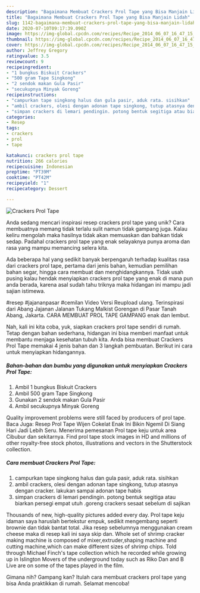 ```yaml
---
description: "Bagaimana Membuat Crackers Prol Tape yang Bisa Manjain Lidah"
title: "Bagaimana Membuat Crackers Prol Tape yang Bisa Manjain Lidah"
slug: 1142-bagaimana-membuat-crackers-prol-tape-yang-bisa-manjain-lidah
date: 2020-07-10T09:17:39.090Z
image: https://img-global.cpcdn.com/recipes/Recipe_2014_06_07_16_47_15_637_d723ef_original_20140223_072422/751x532cq70/crackers-prol-tape-foto-resep-utama.jpg
thumbnail: https://img-global.cpcdn.com/recipes/Recipe_2014_06_07_16_47_15_637_d723ef_original_20140223_072422/751x532cq70/crackers-prol-tape-foto-resep-utama.jpg
cover: https://img-global.cpcdn.com/recipes/Recipe_2014_06_07_16_47_15_637_d723ef_original_20140223_072422/751x532cq70/crackers-prol-tape-foto-resep-utama.jpg
author: Jeffrey Gregory
ratingvalue: 3.5
reviewcount: 9
recipeingredient:
- "1 bungkus Biskuit Crackers"
- "500 gram Tape Singkong"
- "2 sendok makan Gula Pasir"
- "secukupnya Minyak Goreng"
recipeinstructions:
- "campurkan tape singkong halus dan gula pasir, aduk rata. sisihkan"
- "ambil crackers, olesi dengan adonan tape singkong, tutup atasnya dengan cracker. lakukan sampai adonan tape habis"
- "simpan crackers di lemari pendingin. potong bentuk segitiga atau biarkan persegi empat utuh .goreng crackers sesaat sebelum di sajikan"
categories:
- Resep
tags:
- crackers
- prol
- tape

katakunci: crackers prol tape 
nutrition: 266 calories
recipecuisine: Indonesian
preptime: "PT39M"
cooktime: "PT42M"
recipeyield: "1"
recipecategory: Dessert

---
```



![Crackers Prol Tape](https://img-global.cpcdn.com/recipes/Recipe_2014_06_07_16_47_15_637_d723ef_original_20140223_072422/751x532cq70/crackers-prol-tape-foto-resep-utama.jpg)

Anda sedang mencari inspirasi resep crackers prol tape yang unik? Cara membuatnya memang tidak terlalu sulit namun tidak gampang juga. Kalau keliru mengolah maka hasilnya tidak akan memuaskan dan bahkan tidak sedap. Padahal crackers prol tape yang enak selayaknya punya aroma dan rasa yang mampu memancing selera kita.

Ada beberapa hal yang sedikit banyak berpengaruh terhadap kualitas rasa dari crackers prol tape, pertama dari jenis bahan, kemudian pemilihan bahan segar, hingga cara membuat dan menghidangkannya. Tidak usah pusing kalau hendak menyiapkan crackers prol tape yang enak di mana pun anda berada, karena asal sudah tahu triknya maka hidangan ini mampu jadi sajian istimewa.

#resep #jajananpasar #cemilan Video Versi Reupload ulang. Terinspirasi dari Abang Jajanan Jalanan Tukang Malkist Gorengan di Pasar Tanah Abang, Jakarta. CARA MEMBUAT PROL TAPE GAMPANG enak dan lembut.


Nah, kali ini kita coba, yuk, siapkan crackers prol tape sendiri di rumah. Tetap dengan bahan sederhana, hidangan ini bisa memberi manfaat untuk membantu menjaga kesehatan tubuh kita. Anda bisa membuat Crackers Prol Tape memakai 4 jenis bahan dan 3 langkah pembuatan. Berikut ini cara untuk menyiapkan hidangannya.

<!--inarticleads1-->

##### Bahan-bahan dan bumbu yang digunakan untuk menyiapkan Crackers Prol Tape:

1. Ambil 1 bungkus Biskuit Crackers
1. Ambil 500 gram Tape Singkong
1. Gunakan 2 sendok makan Gula Pasir
1. Ambil secukupnya Minyak Goreng


Quality improvement problems were still faced by producers of prol tape. Baca Juga: Resep Prol Tape Wijen Cokelat Enak Ini Bikin Ngemil Di Siang Hari Jadi Lebih Seru. Menerima pemesanan Prol tape keju untuk area Cibubur dan sekitarnya. Find prol tape stock images in HD and millions of other royalty-free stock photos, illustrations and vectors in the Shutterstock collection. 

<!--inarticleads2-->

##### Cara membuat Crackers Prol Tape:

1. campurkan tape singkong halus dan gula pasir, aduk rata. sisihkan
1. ambil crackers, olesi dengan adonan tape singkong, tutup atasnya dengan cracker. lakukan sampai adonan tape habis
1. simpan crackers di lemari pendingin. potong bentuk segitiga atau biarkan persegi empat utuh .goreng crackers sesaat sebelum di sajikan


Thousands of new, high-quality pictures added every day. Prol tape keju idaman saya haruslah bertekstur empuk, sedikit mengembang seperti brownie dan tidak bantat total. Jika resep sebelumnya menggunakan cream cheese maka di resep kali ini saya skip dan. Whole set of shrimp cracker making machine is composed of mixer,extruder,shaping machine and cutting machine,which can make different sizes of shrimp chips. Told through Michael Finch&#39;s tape collection which he recorded while growing up in Islington Movers of the underground today such as Riko Dan and B Live are on some of the tapes played in the film. 

Gimana nih? Gampang kan? Itulah cara membuat crackers prol tape yang bisa Anda praktikkan di rumah. Selamat mencoba!
